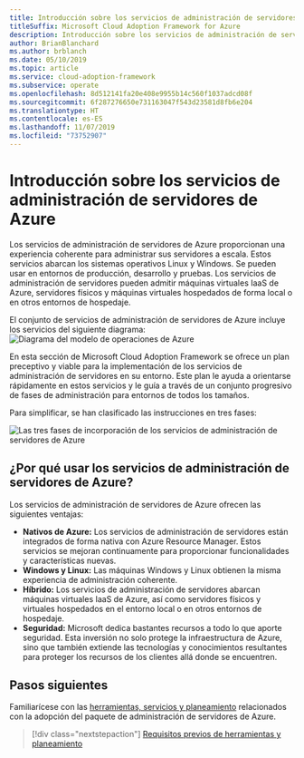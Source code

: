 ```yaml
---
title: Introducción sobre los servicios de administración de servidores de Azure
titleSuffix: Microsoft Cloud Adoption Framework for Azure
description: Introducción sobre los servicios de administración de servidores de Azure
author: BrianBlanchard
ms.author: brblanch
ms.date: 05/10/2019
ms.topic: article
ms.service: cloud-adoption-framework
ms.subservice: operate
ms.openlocfilehash: 8d512141fa20e408e9955b14c560f1037adcd08f
ms.sourcegitcommit: 6f287276650e731163047f543d23581d8fb6e204
ms.translationtype: HT
ms.contentlocale: es-ES
ms.lasthandoff: 11/07/2019
ms.locfileid: "73752907"
---
```

# <a name="overview-of-azure-server-management-services"></a>Introducción sobre los servicios de administración de servidores de Azure

Los servicios de administración de servidores de Azure proporcionan una experiencia coherente para administrar sus servidores a escala. Estos servicios abarcan los sistemas operativos Linux y Windows. Se pueden usar en entornos de producción, desarrollo y pruebas. Los servicios de administración de servidores pueden admitir máquinas virtuales IaaS de Azure, servidores físicos y máquinas virtuales hospedados de forma local o en otros entornos de hospedaje.

El conjunto de servicios de administración de servidores de Azure incluye los servicios del siguiente diagrama: ![Diagrama del modelo de operaciones de Azure](./media/operations-diagram.png)

En esta sección de Microsoft Cloud Adoption Framework se ofrece un plan preceptivo y viable para la implementación de los servicios de administración de servidores en su entorno. Este plan le ayuda a orientarse rápidamente en estos servicios y le guía a través de un conjunto progresivo de fases de administración para entornos de todos los tamaños.

Para simplificar, se han clasificado las instrucciones en tres fases:

![Las tres fases de incorporación de los servicios de administración de servidores de Azure](./media/operations-stages.png)

<!-- markdownlint-disable MD026 -->

## <a name="why-use-azure-server-management-services"></a>¿Por qué usar los servicios de administración de servidores de Azure?

Los servicios de administración de servidores de Azure ofrecen las siguientes ventajas:

- **Nativos de Azure:** Los servicios de administración de servidores están integrados de forma nativa con Azure Resource Manager. Estos servicios se mejoran continuamente para proporcionar funcionalidades y características nuevas.
- **Windows y Linux:** Las máquinas Windows y Linux obtienen la misma experiencia de administración coherente.
- **Híbrido:** Los servicios de administración de servidores abarcan máquinas virtuales IaaS de Azure, así como servidores físicos y virtuales hospedados en el entorno local o en otros entornos de hospedaje.
- **Seguridad:** Microsoft dedica bastantes recursos a todo lo que aporte seguridad. Esta inversión no solo protege la infraestructura de Azure, sino que también extiende las tecnologías y conocimientos resultantes para proteger los recursos de los clientes allá donde se encuentren.

## <a name="next-steps"></a>Pasos siguientes

Familiarícese con las [herramientas, servicios y planeamiento](./prerequisites.md) relacionados con la adopción del paquete de administración de servidores de Azure.

> [!div class="nextstepaction"]
> [Requisitos previos de herramientas y planeamiento](./prerequisites.md)
